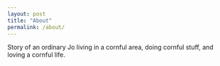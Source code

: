 ```yaml
---
layout: post
title: "About"
permalink: /about/
---
```


Story of an ordinary Jo living in a cornful area, doing cornful stuff, and loving a cornful life.
